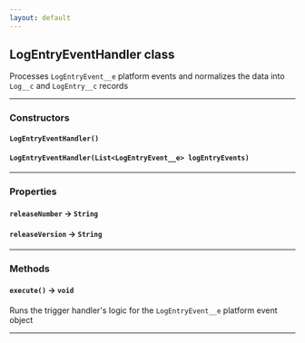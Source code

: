 ```yaml
---
layout: default
---
```


## LogEntryEventHandler class

Processes `LogEntryEvent__e` platform events and normalizes the data into `Log__c` and `LogEntry__c` records

---

### Constructors

#### `LogEntryEventHandler()`

#### `LogEntryEventHandler(List<LogEntryEvent__e> logEntryEvents)`

---

### Properties

#### `releaseNumber` → `String`

#### `releaseVersion` → `String`

---

### Methods

#### `execute()` → `void`

Runs the trigger handler's logic for the `LogEntryEvent__e` platform event object

---
